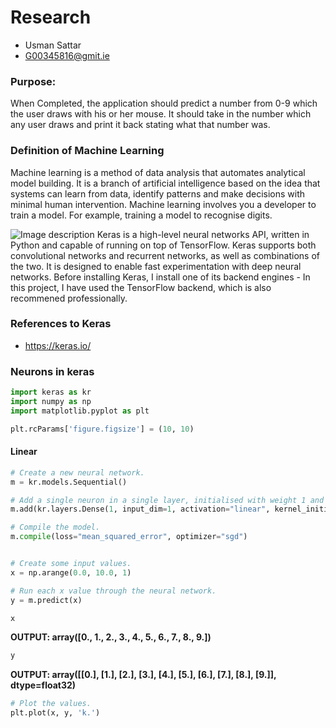 # Research
* Usman Sattar
* G00345816@gmit.ie
### Purpose:
When Completed, the application should predict a number from 0-9 which the user draws with his or her mouse. It should take in the number which any user draws and print it back stating what that number was. 

### Definition of Machine Learning

Machine learning is a method of data analysis that automates analytical model building. It is a branch of artificial intelligence based on the idea that systems can learn from data, identify patterns and make decisions with minimal human intervention. Machine learning involves you a developer to train a model. For example, training a model to recognise digits.

![Image description](https://s3.amazonaws.com/keras.io/img/keras-logo-2018-large-1200.png)
Keras is a high-level neural networks API, written in Python and capable of running on top of TensorFlow. Keras supports both convolutional networks and recurrent networks, as well as combinations of the two. It is designed to enable fast experimentation with deep neural networks. 
Before installing Keras, I install one of its backend engines - In this project, I have used the TensorFlow backend, which is also recommened professionally.

### References to Keras
* https://keras.io/

### Neurons in keras 

```python
import keras as kr
import numpy as np
import matplotlib.pyplot as plt

plt.rcParams['figure.figsize'] = (10, 10)
```
#### Linear
```python
# Create a new neural network.
m = kr.models.Sequential()

# Add a single neuron in a single layer, initialised with weight 1 and bias 0.
m.add(kr.layers.Dense(1, input_dim=1, activation="linear", kernel_initializer='ones', bias_initializer='zeros'))

# Compile the model.
m.compile(loss="mean_squared_error", optimizer="sgd")


# Create some input values.
x = np.arange(0.0, 10.0, 1)

# Run each x value through the neural network.
y = m.predict(x)

x
```

**OUTPUT: array([0., 1., 2., 3., 4., 5., 6., 7., 8., 9.])**

```python
y
```
**OUTPUT: array([[0.],
       [1.],
       [2.],
       [3.],
       [4.],
       [5.],
       [6.],
       [7.],
       [8.],
       [9.]], dtype=float32)**
     
```python
# Plot the values.
plt.plot(x, y, 'k.')
```
